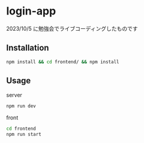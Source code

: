# login-app

2023/10/5 に勉強会でライブコーディングしたものです

## Installation

```bash
npm install && cd frontend/ && npm install
```

## Usage

server

```bash
npm run dev
```

front

```bash
cd frontend
npm run start
```
